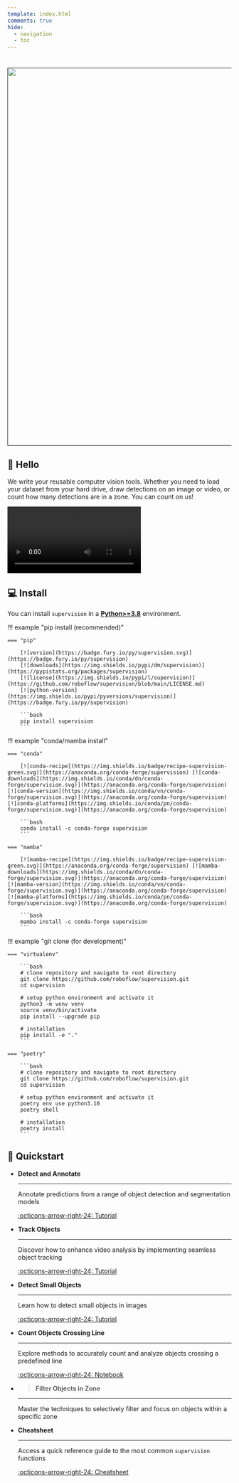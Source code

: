 ```yaml
---
template: index.html
comments: true
hide:
  - navigation
  - toc
---
```


<div class="md-typeset">
  <h1></h1>
</div>

<div align="center" id="logo">
  <a align="center" href="" target="_blank">
      <img width="850"
          src="https://media.roboflow.com/open-source/supervision/rf-supervision-banner.png?updatedAt=1678995927529">
  </a>
</div>

## 👋 Hello

We write your reusable computer vision tools. Whether you need to load your dataset from your hard drive, draw detections on an image or video, or count how many detections are in a zone. You can count on us!

<video controls>
    <source
        src="https://media.roboflow.com/traffic_analysis_result.mp4"
        type="video/mp4"
    >
</video>

## 💻 Install

You can install `supervision` in a
[**Python>=3.8**](https://www.python.org/) environment.

!!! example "pip install (recommended)"

    === "pip"

        [![version](https://badge.fury.io/py/supervision.svg)](https://badge.fury.io/py/supervision)
        [![downloads](https://img.shields.io/pypi/dm/supervision)](https://pypistats.org/packages/supervision)
        [![license](https://img.shields.io/pypi/l/supervision)](https://github.com/roboflow/supervision/blob/main/LICENSE.md)
        [![python-version](https://img.shields.io/pypi/pyversions/supervision)](https://badge.fury.io/py/supervision)

        ```bash
        pip install supervision
        ```

!!! example "conda/mamba install"

    === "conda"

        [![conda-recipe](https://img.shields.io/badge/recipe-supervision-green.svg)](https://anaconda.org/conda-forge/supervision) [![conda-downloads](https://img.shields.io/conda/dn/conda-forge/supervision.svg)](https://anaconda.org/conda-forge/supervision) [![conda-version](https://img.shields.io/conda/vn/conda-forge/supervision.svg)](https://anaconda.org/conda-forge/supervision) [![conda-platforms](https://img.shields.io/conda/pn/conda-forge/supervision.svg)](https://anaconda.org/conda-forge/supervision)

        ```bash
        conda install -c conda-forge supervision
        ```

    === "mamba"

        [![mamba-recipe](https://img.shields.io/badge/recipe-supervision-green.svg)](https://anaconda.org/conda-forge/supervision) [![mamba-downloads](https://img.shields.io/conda/dn/conda-forge/supervision.svg)](https://anaconda.org/conda-forge/supervision) [![mamba-version](https://img.shields.io/conda/vn/conda-forge/supervision.svg)](https://anaconda.org/conda-forge/supervision) [![mamba-platforms](https://img.shields.io/conda/pn/conda-forge/supervision.svg)](https://anaconda.org/conda-forge/supervision)

        ```bash
        mamba install -c conda-forge supervision
        ```

!!! example "git clone (for development)"

    === "virtualenv"

        ```bash
        # clone repository and navigate to root directory
        git clone https://github.com/roboflow/supervision.git
        cd supervision

        # setup python environment and activate it
        python3 -m venv venv
        source venv/bin/activate
        pip install --upgrade pip

        # installation
        pip install -e "."
        ```

    === "poetry"

        ```bash
        # clone repository and navigate to root directory
        git clone https://github.com/roboflow/supervision.git
        cd supervision

        # setup python environment and activate it
        poetry env use python3.10
        poetry shell

        # installation
        poetry install
        ```

## 🚀 Quickstart

<div class="grid cards" markdown>

- **Detect and Annotate**

  ***

  Annotate predictions from a range of object detection and segmentation models

  [:octicons-arrow-right-24: Tutorial](how_to/detect_and_annotate.md)

- **Track Objects**

  ***

  Discover how to enhance video analysis by implementing seamless object tracking

  [:octicons-arrow-right-24: Tutorial](how_to/track_objects.md)

- **Detect Small Objects**

  ***

  Learn how to detect small objects in images

  [:octicons-arrow-right-24: Tutorial](how_to/detect_small_objects.md)

- **Count Objects Crossing Line**

  ***

  Explore methods to accurately count and analyze objects crossing a predefined line

  [:octicons-arrow-right-24: Notebook](https://supervision.roboflow.com/latest/notebooks/count-objects-crossing-the-line/)

- > **Filter Objects in Zone**

  ***

  Master the techniques to selectively filter and focus on objects within a specific zone

- **Cheatsheet**

  ***

  Access a quick reference guide to the most common `supervision` functions

  [:octicons-arrow-right-24: Cheatsheet](https://roboflow.github.io/cheatsheet-supervision/)

</div>
